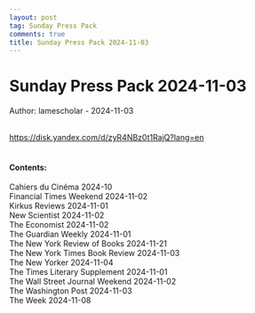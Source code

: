 ```yaml
---
layout: post
tag: Sunday Press Pack
comments: true
title: Sunday Press Pack 2024-11-03
---
```


# Sunday Press Pack 2024-11-03

Author: lamescholar - 2024-11-03
<br><br>

<https://disk.yandex.com/d/zyR4NBz0t1RajQ?lang=en>
<br><br>

#### Contents:

Cahiers du Cinéma 2024-10<br>
Financial Times Weekend 2024-11-02<br>
Kirkus Reviews 2024-11-01<br>
New Scientist 2024-11-02<br>
The Economist 2024-11-02<br>
The Guardian Weekly 2024-11-01<br>
The New York Review of Books 2024-11-21<br>
The New York Times Book Review 2024-11-03<br>
The New Yorker 2024-11-04<br>
The Times Literary Supplement 2024-11-01<br>
The Wall Street Journal Weekend 2024-11-02<br>
The Washington Post 2024-11-03<br>
The Week 2024-11-08